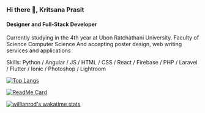 ### Hi there 👋, Kritsana Prasit
#### Designer and Full-Stack Developer 

Currently studying in the 4th year at Ubon Ratchathani University. Faculty of Science Computer Science And accepting poster design, web writing services and applications

Skills: Python / Angular / JS / HTML / CSS / React / Firebase / PHP / Laravel / Flutter / Ionic / Photoshop / Lightroom 

[![Top Langs](https://github-readme-stats.vercel.app/api/top-langs/?username=kritsanapr60&langs_count=8)](https://github.com/anuraghazra/github-readme-stats)

[![ReadMe Card](https://github-readme-stats.vercel.app/api/pin/?username=anuraghazra&repo=github-readme-stats)](https://github.com/anuraghazra/github-readme-stats)


[![willianrod's wakatime stats](https://github-readme-stats.vercel.app/api/wakatime?username=willianrod)](https://github.com/anuraghazra/github-readme-stats)
<!-- ![Anurag's github stats](https://github-readme-stats.vercel.app/api?username=kritsanapr60&show_icons=true&theme=tokyonight) -->

